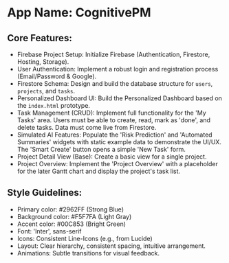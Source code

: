 # **App Name**: CognitivePM

## Core Features:

- Firebase Project Setup: Initialize Firebase (Authentication, Firestore, Hosting, Storage).
- User Authentication: Implement a robust login and registration process (Email/Password & Google).
- Firestore Schema: Design and build the database structure for `users`, `projects`, and `tasks`.
- Personalized Dashboard UI: Build the Personalized Dashboard based on the `index.html` prototype.
- Task Management (CRUD): Implement full functionality for the 'My Tasks' area.  Users must be able to create, read, mark as 'done', and delete tasks. Data must come live from Firestore.
- Simulated AI Features: Populate the 'Risk Prediction' and 'Automated Summaries' widgets with static example data to demonstrate the UI/UX. The 'Smart Create' button opens a simple 'New Task' form.
- Project Detail View (Base): Create a basic view for a single project.
- Project Overview: Implement the 'Project Overview' with a placeholder for the later Gantt chart and display the project's task list.

## Style Guidelines:

- Primary color: #2962FF (Strong Blue)
- Background color: #F5F7FA (Light Gray)
- Accent color: #00C853 (Bright Green)
- Font: 'Inter', sans-serif
- Icons: Consistent Line-Icons (e.g., from Lucide)
- Layout: Clear hierarchy, consistent spacing, intuitive arrangement.
- Animations: Subtle transitions for visual feedback.